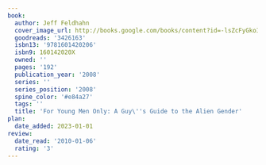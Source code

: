 ```yaml
---
book:
  author: Jeff Feldhahn
  cover_image_url: http://books.google.com/books/content?id=-lsZcFyGkoIC&printsec=frontcover&img=1&zoom=1&edge=curl&source=gbs_api
  goodreads: '3426163'
  isbn13: '9781601420206'
  isbn9: 160142020X
  owned: ''
  pages: '192'
  publication_year: '2008'
  series: ''
  series_position: '2008'
  spine_color: '#e84a27'
  tags: ''
  title: 'For Young Men Only: A Guy\''s Guide to the Alien Gender'
plan:
  date_added: 2023-01-01
review:
  date_read: '2010-01-06'
  rating: '3'
---
```

